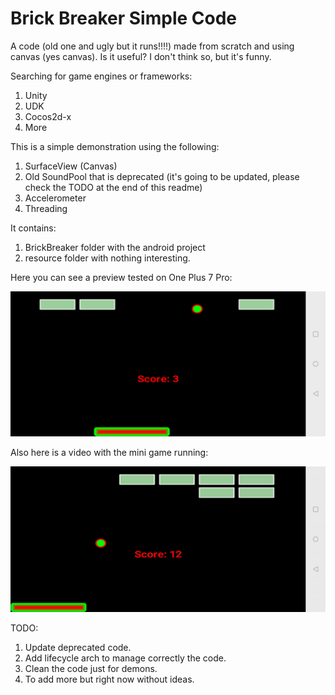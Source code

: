 # Brick Breaker Simple Code

A code (old one and ugly but it runs!!!!) made from scratch and using canvas (yes canvas). Is it useful? I don't think so, 
but it's funny.

Searching for game engines or frameworks:

1. Unity
2. UDK
3. Cocos2d-x
4. More

This is a simple demonstration using the following:

1. SurfaceView (Canvas)
2. Old SoundPool that is deprecated (it's going to be updated, please check the TODO at the end of this readme)
3. Accelerometer
4. Threading

It contains:
1. BrickBreaker folder with the android project
2. resource folder with nothing interesting.

Here you can see a preview tested on One Plus 7 Pro:

![Screenshot](https://github.com/cpinan/BrickBreakerAndroidProject/blob/master/resource/screenshot?raw=true)

Also here is a video with the mini game running:

![Demo](https://github.com/cpinan/BrickBreakerAndroidProject/blob/master/resource/gif_demons.gif)

TODO:
1. Update deprecated code.
2. Add lifecycle arch to manage correctly the code.
3. Clean the code just for demons.
4. To add more but right now without ideas.

